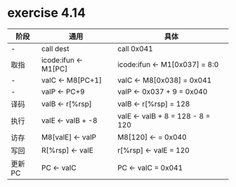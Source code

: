 # exercise 4.14

阶段       | 通用                      | 具体
-----------|--------------------------|-----------------
 -         | call dest                | call 0x041 
 取指       | icode:ifun <- M1[PC]     | icode:ifun <- M1[0x037] = 8:0
 -         | valC <- M8[PC+1]         | valC <- M8[0x038] = 0x041
 -         | valP <- PC+9             | valP <- 0x037 + 9 = 0x040
 译码       | valB <- r[%rsp]          | valB <- r[%rsp] = 128
 执行       | valE <- valB + -8        | valE <- valB + 8 = 128 - 8 = 120
 访存       | M8[valE] <- valP         | M8[120] <- = 0x040
 写回       | R[%rsp] <- valE          | r[%rsp] <- valE = 120
 更新PC     | PC <- valC               | PC <- valC = 0x041